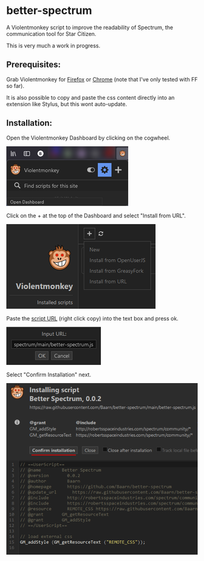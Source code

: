 # better-spectrum

A Violentmonkey script to improve the readability of Spectrum, the communication tool for Star Citizen.

This is very much a work in progress.


## Prerequisites:
Grab Violentmonkey for
[Firefox](https://addons.mozilla.org/en-GB/firefox/addon/violentmonkey/) or
[Chrome](https://chrome.google.com/webstore/detail/violentmonkey/jinjaccalgkegednnccohejagnlnfdag?hl=en) (note that I've only tested with FF so far).

It is also possible to copy and paste the css content directly into an extension like Stylus, but this wont auto-update.


## Installation:
Open the Violentmonkey Dashboard by clicking on the cogwheel.

![Open Dashboard](media/violentmonkey1.png?raw=true)

Click on the + at the top of the Dashboard and select "Install from URL".

![Install Script from URL](media/violentmonkey2.png?raw=true)

Paste the [script URL](https://raw.githubusercontent.com/Baarn/better-spectrum/main/better-spectrum.js) (right click copy) into the text box and press ok.

![Paste Script](media/violentmonkey3.png?raw=true)

Select "Confirm Installation" next.

![Confirm Installation](media/violentmonkey4.png?raw=true)




